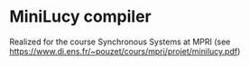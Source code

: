 # MiniLucy compiler

Realized for the course Synchronous Systems at MPRI (see https://www.di.ens.fr/~pouzet/cours/mpri/projet/minilucy.pdf)
